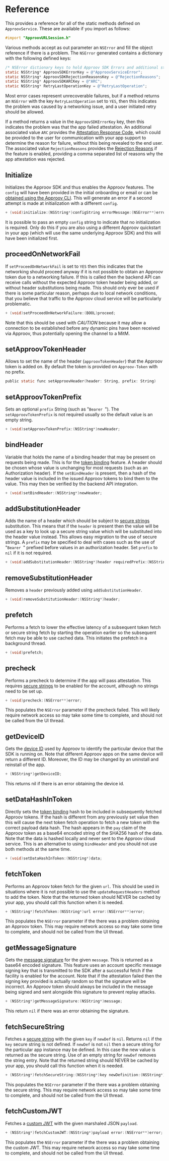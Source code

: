 # Reference
This provides a reference for all of the static methods defined on `ApproovService`. These are available if you import as follows:

```ObjectiveC
#import "ApproovURLSession.h"
```

Various methods accept as out parameter an `NSError` and fill the object reference if there is a problem. The `NSError` generated contains a dictionary with the following defined keys:

```ObjectiveC
/* NSError dictionary keys to hold Approov SDK Errors and additional status messages */
static NSString* ApproovSDKErrorKey = @"ApproovServiceError";
static NSString* ApproovSDKRejectionReasonsKey = @"RejectionReasons";
static NSString* ApproovSDKARCKey = @"ARC";
static NSString* RetryLastOperationKey = @"RetryLastOperation";
```

 Most error cases represent unrecoverable failures, but if a method returns an `NSError` with the key `RetryLastOperation` set to `YES`, then this indicates the problem was caused by a networking issue, and a user initiated retry should be allowed.

If a method returns a value in the `ApproovSDKErrorKey` key, then this indicates the problem was that the app failed attestation. An additional associated value `ARC` provides the [Attestation Response Code](https://approov.io/docs/latest/approov-usage-documentation/#attestation-response-code), which could be provided to the user for communication with your app support to determine the reason for failure, without this being revealed to the end user. The associated value `RejectionReasons` provides the [Rejection Reasons](https://approov.io/docs/latest/approov-usage-documentation/#rejection-reasons) if the feature is enabled, providing a comma separated list of reasons why the app attestation was rejected.

## Initialize
Initializes the Approov SDK and thus enables the Approov features. The `config` will have been provided in the initial onboarding or email or can be [obtained using the Approov CLI](https://approov.io/docs/latest/approov-usage-documentation/#getting-the-initial-sdk-configuration). This will generate an error if a second attempt is made at initialization with a different `config`.

```ObjectiveC
+ (void)initialize:(NSString*)configString errorMessage:(NSError**)error;
```

It is possible to pass an empty `config` string to indicate that no initialization is required. Only do this if you are also using a different Approov quickstart in your app (which will use the same underlying Approov SDK) and this will have been initialized first.

## proceedOnNetworkFail
If `setProceedOnNetworkFail` is set to `YES` then this indicates that the networking should proceed anyway if it is not possible to obtain an Approov token due to a networking failure. If this is called then the backend API can receive calls without the expected Approov token header being added, or without header substitutions being made. This should only ever be used if there is some particular reason, perhaps due to local network conditions, that you believe that traffic to the Approov cloud service will be particularly problematic.

```ObjectiveC
+ (void)setProceedOnNetworkFailure:(BOOL)proceed;
```

Note that this should be used with *CAUTION* because it may allow a connection to be established before any dynamic pins have been received via Approov, thus potentially opening the channel to a MitM.

## setApproovTokenHeader
Allows to set the name of the header (`approovTokenHeader`) that the Approov token is added on. By default the token is provided on `Approov-Token` with no prefix.

```ObjectiveC
public static func setApproovHeader(header: String, prefix: String)
```
## setApproovTokenPrefix
Sets an optional `prefix` String (such as "`Bearer `"). The `setApproovTokenPrefix` is not required usually so the default value is an empty string.

```ObjectiveC
+ (void)setApproovTokenPrefix:(NSString*)newHeader;
```

## bindHeader
Variable that holds the name of a binding header that may be present on requests being made. This is for the [token binding](https://approov.io/docs/latest/approov-usage-documentation/#token-binding) feature. A header should be chosen whose value is unchanging for most requests (such as an Authorization header). If the `setBindHeader` is present, then a hash of the header value is included in the issued Approov tokens to bind them to the value. This may then be verified by the backend API integration.

```ObjectiveC
+ (void)setBindHeader:(NSString*)newHeader;
```

## addSubstitutionHeader
Adds the name of a header which should be subject to [secure strings](https://approov.io/docs/latest/approov-usage-documentation/#secure-strings) substitution. This means that if the `header` is present then the value will be used as a key to look up a secure string value which will be substituted into the header value instead. This allows easy migration to the use of secure strings. A `prefix` may be specified to deal with cases such as the use of "`Bearer `" prefixed before values in an authorization header. Set `prefix` to `nil` if it is not required.

```ObjectiveC
+ (void)addSubstitutionHeader:(NSString*)header requiredPrefix:(NSString*)prefix;
```

## removeSubstitutionHeader
Removes a `header` previously added using `addSubstitutionHeader`.

```ObjectiveC
+ (void)removeSubstitutionHeader:(NSString*)header;
```

## prefetch
Performs a fetch to lower the effective latency of a subsequent token fetch or secure string fetch by starting the operation earlier so the subsequent fetch may be able to use cached data. This initiates the prefetch in a background thread.

```ObjectiveC
+ (void)prefetch;
```

## precheck
Performs a precheck to determine if the app will pass attestation. This requires [secure strings](https://approov.io/docs/latest/approov-usage-documentation/#secure-strings) to be enabled for the account, although no strings need to be set up. 

```ObjectiveC
+ (void)precheck:(NSError**)error;
```

This populates the `NSError` parameter if the precheck failed. This will likely require network access so may take some time to complete, and should not be called from the UI thread.

## getDeviceID
Gets the [device ID](https://approov.io/docs/latest/approov-usage-documentation/#extracting-the-device-id) used by Approov to identify the particular device that the SDK is running on. Note that different Approov apps on the same device will return a different ID. Moreover, the ID may be changed by an uninstall and reinstall of the app.

```ObjectiveC
+ (NSString*)getDeviceID;
```

This returns nil if there is an error obtaining the device id.

## setDataHashInToken
Directly sets the [token binding](https://approov.io/docs/latest/approov-usage-documentation/#token-binding) hash to be included in subsequently fetched Approov tokens. If the hash is different from any previously set value then this will cause the next token fetch operation to fetch a new token with the correct payload data hash. The hash appears in the `pay` claim of the Approov token as a base64 encoded string of the SHA256 hash of the data. Note that the data is hashed locally and never sent to the Approov cloud service. This is an alternative to using `bindHeader` and you should not use both methods at the same time.

```ObjectiveC
+ (void)setDataHashInToken:(NSString*)data;
```

## fetchToken
Performs an Approov token fetch for the given `url`. This should be used in situations where it is not possible to use the `updateRequestHeaders` method to add the token. Note that the returned token should NEVER be cached by your app, you should call this function when it is needed.

```ObjectiveC
+ (NSString*)fetchToken:(NSString*)url error:(NSError**)error;
```

This populates the `NSError` parameter if the there was a problem obtaining an Approov token. This may require network access so may take some time to complete, and should not be called from the UI thread.

## getMessageSignature
Gets the [message signature](https://approov.io/docs/latest/approov-usage-documentation/#message-signing) for the given `message`. This is returned as a base64 encoded signature. This feature uses an account specific message signing key that is transmitted to the SDK after a successful fetch if the facility is enabled for the account. Note that if the attestation failed then the signing key provided is actually random so that the signature will be incorrect. An Approov token should always be included in the message being signed and sent alongside this signature to prevent replay attacks.

```ObjectiveC
+ (NSString*)getMessageSignature:(NSString*)message;
```

This return `nil` if there was an error obtaining the signature.

## fetchSecureString
Fetches a [secure string](https://approov.io/docs/latest/approov-usage-documentation/#secure-strings) with the given `key` if `newDef` is `nil`. Returns `nil` if the `key` secure string is not defined. If `newDef` is not `nil` then a secure string for the particular app instance may be defined. In this case the new value is returned as the secure string. Use of an empty string for `newDef` removes the string entry. Note that the returned string should NEVER be cached by your app, you should call this function when it is needed.

```ObjectiveC
+ (NSString*)fetchSecureString:(NSString*)key newDefinition:(NSString*)newDef error:(NSError**)error;
```

This populates the `NSError` parameter if the there was a problem obtaining the secure string. This may require network access so may take some time to complete, and should not be called from the UI thread.

## fetchCustomJWT
Fetches a [custom JWT](https://approov.io/docs/latest/approov-usage-documentation/#custom-jwts) with the given marshaled JSON `payload`.

```ObjectiveC
+ (NSString*)fetchCustomJWT:(NSString*)payload error:(NSError**)error;
```

This populates the `NSError` parameter if the there was a problem obtaining the custom JWT. This may require network access so may take some time to complete, and should not be called from the UI thread.
